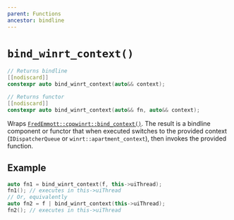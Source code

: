 ```yaml
---
parent: Functions
ancestor: bindline
---
```


# `bind_winrt_context()`

```c++
// Returns bindline
[[nodiscard]]
constexpr auto bind_winrt_context(auto&& context);

// Returns functor
[[nodiscard]]
constexpr auto bind_winrt_context(auto&& fn, auto&& context);
```

Wraps [`FredEmmott::cppwinrt::bind_context()`](../../../cppwinrt/reference/functions/bind_context.md). The result is a bindline component or functor that when executed switches to the provided context (`IDispatcherQueue` or `winrt::apartment_context`), then invokes the provided function.

## Example

```c++
auto fn1 = bind_winrt_context(f, this->uiThread);
fn1(); // executes in this->uiThread
// Or, equivalently
auto fn2 = f | bind_winrt_context(this->uiThread);
fn2(); // executes in this->uiThread
```